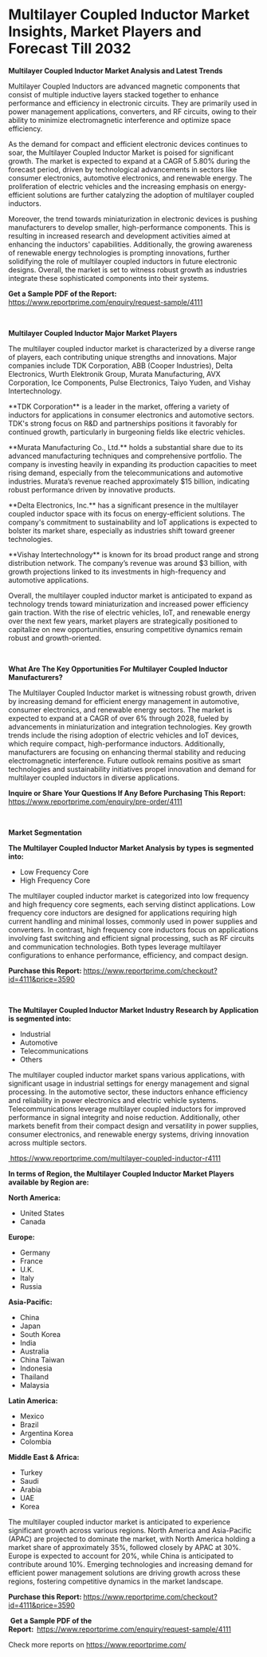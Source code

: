 <p><h1>Multilayer Coupled Inductor Market Insights, Market Players and Forecast Till 2032</h1></p><p><strong>Multilayer Coupled Inductor Market Analysis and Latest Trends</strong></p>
<p><p>Multilayer Coupled Inductors are advanced magnetic components that consist of multiple inductive layers stacked together to enhance performance and efficiency in electronic circuits. They are primarily used in power management applications, converters, and RF circuits, owing to their ability to minimize electromagnetic interference and optimize space efficiency.</p><p>As the demand for compact and efficient electronic devices continues to soar, the Multilayer Coupled Inductor Market is poised for significant growth. The market is expected to expand at a CAGR of 5.80% during the forecast period, driven by technological advancements in sectors like consumer electronics, automotive electronics, and renewable energy. The proliferation of electric vehicles and the increasing emphasis on energy-efficient solutions are further catalyzing the adoption of multilayer coupled inductors.</p><p>Moreover, the trend towards miniaturization in electronic devices is pushing manufacturers to develop smaller, high-performance components. This is resulting in increased research and development activities aimed at enhancing the inductors' capabilities. Additionally, the growing awareness of renewable energy technologies is prompting innovations, further solidifying the role of multilayer coupled inductors in future electronic designs. Overall, the market is set to witness robust growth as industries integrate these sophisticated components into their systems.</p></p>
<p><strong>Get a Sample PDF of the Report:&nbsp;</strong> <a href="https://www.reportprime.com/enquiry/request-sample/4111?utm_campaign=3383&utm_medium=2&utm_source=Github&utm_content=ia&utm_term=18032025&utm_id=multilayer-coupled-inductor">https://www.reportprime.com/enquiry/request-sample/4111</a></p>
<p>&nbsp;</p>
<p><strong>Multilayer Coupled Inductor Major Market Players</strong></p>
<p><p>The multilayer coupled inductor market is characterized by a diverse range of players, each contributing unique strengths and innovations. Major companies include TDK Corporation, ABB (Cooper Industries), Delta Electronics, Wurth Elektronik Group, Murata Manufacturing, AVX Corporation, Ice Components, Pulse Electronics, Taiyo Yuden, and Vishay Intertechnology.</p><p>**TDK Corporation** is a leader in the market, offering a variety of inductors for applications in consumer electronics and automotive sectors. TDK's strong focus on R&D and partnerships positions it favorably for continued growth, particularly in burgeoning fields like electric vehicles.</p><p>**Murata Manufacturing Co., Ltd.** holds a substantial share due to its advanced manufacturing techniques and comprehensive portfolio. The company is investing heavily in expanding its production capacities to meet rising demand, especially from the telecommunications and automotive industries. Murata’s revenue reached approximately $15 billion, indicating robust performance driven by innovative products.</p><p>**Delta Electronics, Inc.** has a significant presence in the multilayer coupled inductor space with its focus on energy-efficient solutions. The company's commitment to sustainability and IoT applications is expected to bolster its market share, especially as industries shift toward greener technologies.</p><p>**Vishay Intertechnology** is known for its broad product range and strong distribution network. The company’s revenue was around $3 billion, with growth projections linked to its investments in high-frequency and automotive applications.</p><p>Overall, the multilayer coupled inductor market is anticipated to expand as technology trends toward miniaturization and increased power efficiency gain traction. With the rise of electric vehicles, IoT, and renewable energy over the next few years, market players are strategically positioned to capitalize on new opportunities, ensuring competitive dynamics remain robust and growth-oriented.</p></p>
<p>&nbsp;</p>
<p><strong>What Are The Key Opportunities For Multilayer Coupled Inductor Manufacturers?</strong></p>
<p><p>The Multilayer Coupled Inductor market is witnessing robust growth, driven by increasing demand for efficient energy management in automotive, consumer electronics, and renewable energy sectors. The market is expected to expand at a CAGR of over 6% through 2028, fueled by advancements in miniaturization and integration technologies. Key growth trends include the rising adoption of electric vehicles and IoT devices, which require compact, high-performance inductors. Additionally, manufacturers are focusing on enhancing thermal stability and reducing electromagnetic interference. Future outlook remains positive as smart technologies and sustainability initiatives propel innovation and demand for multilayer coupled inductors in diverse applications.</p></p>
<p><strong>Inquire or Share Your Questions If Any Before Purchasing This Report:</strong> <a href="https://www.reportprime.com/enquiry/pre-order/4111?utm_campaign=3383&utm_medium=2&utm_source=Github&utm_content=ia&utm_term=18032025&utm_id=multilayer-coupled-inductor">https://www.reportprime.com/enquiry/pre-order/4111</a></p>
<p>&nbsp;</p>
<p><strong>Market Segmentation</strong></p>
<p><strong>The Multilayer Coupled Inductor Market Analysis by types is segmented into:</strong></p>
<p><ul><li>Low Frequency Core</li><li>High Frequency Core</li></ul></p>
<p><p>The multilayer coupled inductor market is categorized into low frequency and high frequency core segments, each serving distinct applications. Low frequency core inductors are designed for applications requiring high current handling and minimal losses, commonly used in power supplies and converters. In contrast, high frequency core inductors focus on applications involving fast switching and efficient signal processing, such as RF circuits and communication technologies. Both types leverage multilayer configurations to enhance performance, efficiency, and compact design.</p></p>
<p><strong>Purchase this Report:&nbsp;</strong><a href="https://www.reportprime.com/checkout?id=4111&price=3590&utm_campaign=3383&utm_medium=2&utm_source=Github&utm_content=ia&utm_term=18032025&utm_id=multilayer-coupled-inductor">https://www.reportprime.com/checkout?id=4111&price=3590</a></p>
<p>&nbsp;</p>
<p><strong>The Multilayer Coupled Inductor Market Industry Research by Application is segmented into:</strong></p>
<p><ul><li>Industrial</li><li>Automotive</li><li>Telecommunications</li><li>Others</li></ul></p>
<p><p>The multilayer coupled inductor market spans various applications, with significant usage in industrial settings for energy management and signal processing. In the automotive sector, these inductors enhance efficiency and reliability in power electronics and electric vehicle systems. Telecommunications leverage multilayer coupled inductors for improved performance in signal integrity and noise reduction. Additionally, other markets benefit from their compact design and versatility in power supplies, consumer electronics, and renewable energy systems, driving innovation across multiple sectors.</p></p>
<p><a href="https://www.reportprime.com/multilayer-coupled-inductor-r4111?utm_campaign=3383&utm_medium=2&utm_source=Github&utm_content=ia&utm_term=18032025&utm_id=multilayer-coupled-inductor">&nbsp;https://www.reportprime.com/multilayer-coupled-inductor-r4111</a></p>
<p><strong>In terms of Region, the Multilayer Coupled Inductor Market Players available by Region are:</strong></p>
<p>
    <p> <strong> North America: </strong>
        <ul>
            <li>United States</li>
            <li>Canada</li>
        </ul>
        </p> 
    <p> <strong> Europe: </strong>
        <ul>
            <li>Germany</li>
            <li>France</li>
            <li>U.K.</li>
            <li>Italy</li>
            <li>Russia</li>
        </ul>
        </p> 
    <p> <strong> Asia-Pacific: </strong>
        <ul>
            <li>China</li>
            <li>Japan</li>
            <li>South Korea</li>
            <li>India</li>
            <li>Australia</li>
            <li>China Taiwan</li>
            <li>Indonesia</li>
            <li>Thailand</li>
            <li>Malaysia</li>
        </ul>
        </p> 
    <p> <strong> Latin America: </strong>
        <ul>
            <li>Mexico</li>
            <li>Brazil</li>
            <li>Argentina Korea</li>
            <li>Colombia</li>
        </ul>
        </p> 
    <p> <strong> Middle East & Africa: </strong>
        <ul>
            <li>Turkey</li>
            <li>Saudi</li>
            <li>Arabia</li>
            <li>UAE</li>
            <li>Korea</li>
        </ul>
    </p>
    </p>
<p><p>The multilayer coupled inductor market is anticipated to experience significant growth across various regions. North America and Asia-Pacific (APAC) are projected to dominate the market, with North America holding a market share of approximately 35%, followed closely by APAC at 30%. Europe is expected to account for 20%, while China is anticipated to contribute around 10%. Emerging technologies and increasing demand for efficient power management solutions are driving growth across these regions, fostering competitive dynamics in the market landscape.</p></p>
<p><strong>Purchase this Report: </strong><a href="https://www.reportprime.com/checkout?id=4111&price=3590&utm_campaign=3383&utm_medium=2&utm_source=Github&utm_content=ia&utm_term=18032025&utm_id=multilayer-coupled-inductor">https://www.reportprime.com/checkout?id=4111&price=3590</a></p>
<p>&nbsp;<strong>Get a Sample PDF of the Report:&nbsp;&nbsp;</strong><a href="https://www.reportprime.com/enquiry/request-sample/4111?utm_campaign=3383&utm_medium=2&utm_source=Github&utm_content=ia&utm_term=18032025&utm_id=multilayer-coupled-inductor">https://www.reportprime.com/enquiry/request-sample/4111</a></p>
<p><strong></strong></p>
<p>Check more reports on <a href="https://www.reportprime.com/?utm_campaign=3383&utm_medium=2&utm_source=Github&utm_content=ia&utm_term=18032025&utm_id=multilayer-coupled-inductor">https://www.reportprime.com/</a></p>
